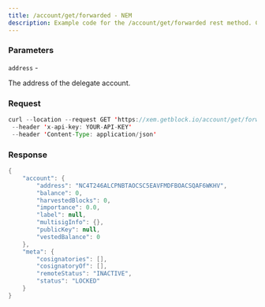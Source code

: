 ```yaml
---
title: /account/get/forwarded - NEM
description: Example code for the /account/get/forwarded rest method. Сomplete guide on how to use /account/get/forwarded rest in GetBlock.io Web3 documentation.
---
```


### Parameters


`address` -

The address of the delegate account.

### Request

``` java
curl --location --request GET 'https://xem.getblock.io/account/get/forwarded?address=NC4T246ALCPNBTAOCSC5EAVFMDFBOACSQAF6WKHV'
 --header 'x-api-key: YOUR-API-KEY' 
 --header 'Content-Type: application/json'
```

###  Response

``` java
{
    "account": {
        "address": "NC4T246ALCPNBTAOCSC5EAVFMDFBOACSQAF6WKHV",
        "balance": 0,
        "harvestedBlocks": 0,
        "importance": 0.0,
        "label": null,
        "multisigInfo": {},
        "publicKey": null,
        "vestedBalance": 0
    },
    "meta": {
        "cosignatories": [],
        "cosignatoryOf": [],
        "remoteStatus": "INACTIVE",
        "status": "LOCKED"
    }
}
```

